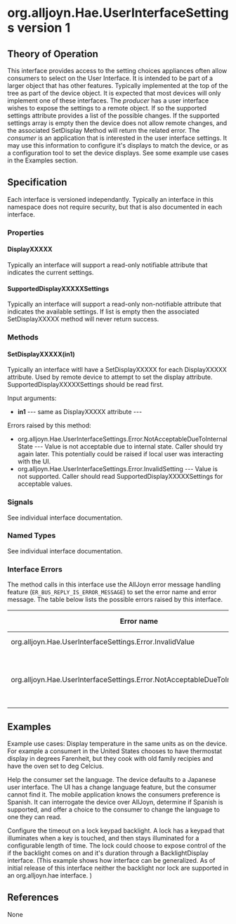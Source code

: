 # org.alljoyn.Hae.UserInterfaceSettings version 1

## Theory of Operation


This interface provides access to the setting choices appliances often allow
consumers to select on the User Interface.  It is intended to be part of a 
larger object that has other features.  Typically implemented at the top of the
tree as part of the device object.  It is expected that most devices will only 
implement one of these interfaces.
The _producer_ has a user interface wishes to expose the settings to a remote 
object.  If so the supported settings attribute provides
a list of the possible changes.  If the supported settings array is empty then
the device does not allow remote changes, and the associated SetDisplay Method 
will return the related error.
The _consumer_ is an application that is interested in the user interface 
settings.  It may use this information to configure it's displays to match the
device, or as a configuration tool to set the device displays.  See some example
use cases in the Examples section.


## Specification

Each interface is versioned independantly.  Typically an interface in this 
namespace does not require security, but that is also documented in each
interface.

### Properties

#### DisplayXXXXX

Typically an interface will support a read-only notifiable attribute that 
indicates the current settings.

#### SupportedDisplayXXXXXSettings

Typically an interface will support a read-only non-notifiable attribute that 
indicates the available settings.  If list is empty then the  associated 
SetDisplayXXXXX method will never return success.

### Methods

#### SetDisplayXXXXX(in1)

Typically an interface witll have a SetDisplayXXXXX for each DisplayXXXXX 
attribute.  Used by remote device to attempt to set the display attribute.
SupportedDisplayXXXXXSettings should be read first.

Input arguments:

* **in1** --- same as DisplayXXXXX attribute  --- 

Errors raised by this method:

* org.alljoyn.Hae.UserInterfaceSettings.Error.NotAcceptableDueToInternalState --- Value is not 
acceptable due to internal state.  Caller should try again later. This 
potentially could be raised if local user was interacting with the UI.
* org.alljoyn.Hae.UserInterfaceSettings.Error.InvalidSetting --- Value is not supported.  Caller 
should read SupportedDisplayXXXXXSettings for acceptable values.

### Signals

See individual interface documentation.

### Named Types

See individual interface documentation.

### Interface Errors


The method calls in this interface use the AllJoyn error message handling feature
(`ER_BUS_REPLY_IS_ERROR_MESSAGE`) to set the error name and error message. The table
below lists the possible errors raised by this interface.

| Error name                                                                  | Error message                                 |
|-----------------------------------------------------------------------------|-----------------------------------------------|
| org.alljoyn.Hae.UserInterfaceSettings.Error.InvalidValue                    | Value not supported                           |
| org.alljoyn.Hae.UserInterfaceSettings.Error.NotAcceptableDueToInternalState | Value is not acceptable due to internal state |


## Examples

Example use cases:
Display temperature in the same units as on the device.
For example a consumert in the United States chooses to have thermostat display
in degrees Farenheit, but they cook with old family recipies and have the oven
set to deg Celcius.

Help the consumer set the language.
The device defaults to a Japanese user interface.  The UI has a change language
feature, but the consumer cannot find it.  The mobile application knows the 
consumers preference is Spanish. It can interrogate the device over AllJoyn,
determine if Spanish is supported, and offer a choice to the consumer to change
the language to one they can read.

Configure the timeout on a lock keypad backlight.  A lock has a keypad that 
illuminates when a key is touched, and then stays illuminated for a configurable
length of time.  The lock could choose to expose control of the if the 
backlight comes on and it's duration through a BacklightDisplay interface. 
(This example shows how interface can be generalized.  As of initial release of
this interface neither the backlight nor lock are supported in an 
org.alljoyn.hae interface. )

## References

None